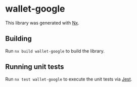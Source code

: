 # wallet-google

This library was generated with [Nx](https://nx.dev).

## Building

Run `nx build wallet-google` to build the library.

## Running unit tests

Run `nx test wallet-google` to execute the unit tests via [Jest](https://jestjs.io).
